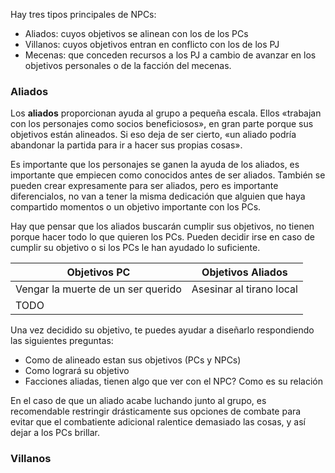 Hay tres tipos principales de NPCs:

- Aliados: cuyos objetivos se alinean con los de los PCs
- Villanos: cuyos objetivos entran en conflicto con los de los PJ
- Mecenas: que conceden recursos a los PJ a cambio de avanzar en los objetivos personales o de la facción del mecenas.

### Aliados

Los **aliados** proporcionan ayuda al grupo a pequeña escala. Ellos «trabajan con los personajes como socios beneficiosos», en gran parte porque sus objetivos están alineados. Si eso deja de ser cierto, «un aliado podría abandonar la partida para ir a hacer sus propias cosas».

Es importante que los personajes se ganen la ayuda de los aliados, es importante que empiecen como conocidos antes de ser aliados. También se pueden crear expresamente para ser aliados, pero es importante diferencialos, no van a tener la misma dedicación que alguien que haya compartido momentos o un objetivo importante con los PCs.

Hay que pensar que los aliados buscarán cumplir sus objetivos, no tienen porque hacer todo lo que quieren los PCs. Pueden decidir irse en caso de cumplir su objetivo o si los PCs le han ayudado lo suficiente.

| Objetivos PC                       | Objetivos Aliados        |
| ---------------------------------- | ------------------------ |
| Vengar la muerte de un ser querido | Asesinar al tirano local |
| TODO                               |                          |
Una vez decidido su objetivo, te puedes ayudar a diseñarlo respondiendo las siguientes preguntas:
- Como de alineado estan sus objetivos (PCs y NPCs)
- Como logrará su objetivo 
- Facciones aliadas, tienen algo que ver con el NPC? Como es su relación

En el caso de que un aliado acabe luchando junto al grupo, es recomendable restringir drásticamente sus opciones de combate para evitar que el combatiente adicional ralentice demasiado las cosas, y así dejar a los PCs brillar.

### Villanos
